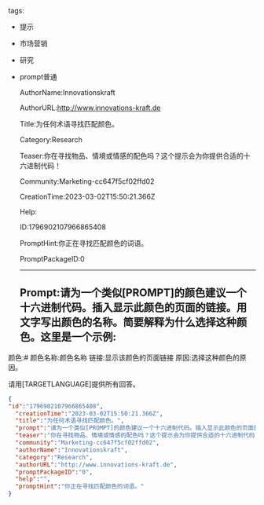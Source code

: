   tags: 
- 提示
- 市场营销
- 研究
- prompt普通

  AuthorName:Innovationskraft

  AuthorURL:http://www.innovations-kraft.de

  Title:为任何术语寻找匹配颜色。

  Category:Research

  Teaser:你在寻找物品、情境或情感的配色吗？这个提示会为你提供合适的十六进制代码！

  Community:Marketing-cc647f5cf02ffd02

  CreationTime:2023-03-02T15:50:21.366Z

  Help:

  ID:1796902107966865408

  PromptHint:你正在寻找匹配颜色的词语。

  PromptPackageID:0

  ---

  ## Prompt:请为一个类似[PROMPT]的颜色建议一个十六进制代码。插入显示此颜色的页面的链接。用文字写出颜色的名称。简要解释为什么选择这种颜色。这里是一个示例:
颜色:#
颜色名称:颜色名称
链接:显示该颜色的页面链接
原因:选择这种颜色的原因。

请用[TARGETLANGUAGE]提供所有回答。

  ```json
  {
  "id":"1796902107966865408",
    "creationTime":"2023-03-02T15:50:21.366Z",
    "title":"为任何术语寻找匹配颜色。",
    "prompt":"请为一个类似[PROMPT]的颜色建议一个十六进制代码。插入显示此颜色的页面的链接。用文字写出颜色的名称。简要解释为什么选择这种颜色。这里是一个示例:\n颜色:#\n颜色名称:颜色名称\n链接:显示该颜色的页面链接\n原因:选择这种颜色的原因。\n\n请用[TARGETLANGUAGE]提供所有回答。",
    "teaser":"你在寻找物品、情境或情感的配色吗？这个提示会为你提供合适的十六进制代码！",
    "community":"Marketing-cc647f5cf02ffd02",
    "authorName":"Innovationskraft",
    "category":"Research",
    "authorURL":"http://www.innovations-kraft.de",
    "promptPackageID":"0",
    "help":"",
    "promptHint":"你正在寻找匹配颜色的词语。"
  }
  ```
